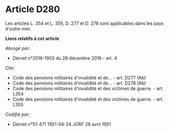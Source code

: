 # Article D280

Les articles L. 354 et L. 355, D. 277 et D. 278 sont applicables dans les pays d'outre-mer.

**Liens relatifs à cet article**

_Abrogé par_:

  - Décret n°2016-1903 du 28 décembre 2016 - art. 4

_Cite_:

  - Code des pensions militaires d'invalidité et de... - art. D277 (Ab)
  - Code des pensions militaires d'invalidité et de... - art. D278 (Ab)
  - Code des pensions militaires d'invalidité et des victimes de guerre. - art. L354
  - Code des pensions militaires d'invalidité et des victimes de guerre. - art. L355

_Codifié par_:

  - Décret n°51-471 1951-04-24 JORF 28 avril 1951
